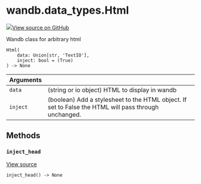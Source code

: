 # wandb.data\_types.Html

[![](https://www.tensorflow.org/images/GitHub-Mark-32px.png)View source on GitHub](https://www.github.com/wandb/client/tree/94c226afc4925535e6301c9bc9b9ee36061d99d4/wandb/sdk/data_types.py#L876-L966)

Wandb class for arbitrary html

```text
Html(
    data: Union[str, 'TextIO'],
    inject: bool = (True)
) -> None
```

| Arguments |  |
| :--- | :--- |
|  `data` |  \(string or io object\) HTML to display in wandb |
|  `inject` |  \(boolean\) Add a stylesheet to the HTML object. If set to False the HTML will pass through unchanged. |

## Methods

### `inject_head` <a id="inject_head"></a>

[View source](https://www.github.com/wandb/client/tree/94c226afc4925535e6301c9bc9b9ee36061d99d4/wandb/sdk/data_types.py#L918-L933)

```text
inject_head() -> None
```

